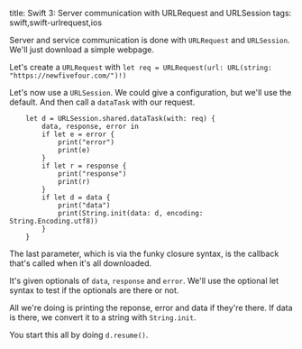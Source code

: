 title: Swift 3: Server communication with URLRequest and URLSession
tags: swift,swift-urlrequest,ios

Server and service communication is done with `URLRequest` and `URLSession`. We'll just download a simple webpage.

Let's create a `URLRequest` with `let req = URLRequest(url: URL(string: "https://newfivefour.com/")!)`

Let's now use a `URLSession`. We could give a configuration, but we'll use the default. And then call a `dataTask` with our request.

        let d = URLSession.shared.dataTask(with: req) {
            data, response, error in
            if let e = error {
                print("error")
                print(e)
            }
            if let r = response {
                print("response")
                print(r)
            }
            if let d = data {
                print("data")
                print(String.init(data: d, encoding: String.Encoding.utf8))
            }
        }

The last parameter, which is via the funky closure syntax, is the callback that's called when it's all downloaded.

It's given optionals of `data`, `response` and `error`. We'll use the optional let syntax to test if the optionals are there or not.

All we're doing is printing the reponse, error and data if they're there. If data is there, we convert it to a string with `String.init`.

You start this all by doing `d.resume()`.
